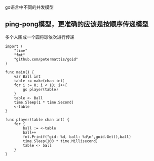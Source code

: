 go语言中不同的并发模型

## ping-pong模型，更准确的应该是按顺序传递模型
多个人围成一个圆将球依次进行传递
```
import (
	"time"
	"fmt"
	"github.com/petermattis/goid"
)

func main() {
	var Ball int
	table := make(chan int)
	for i := 0; i < 10; i++{
		go player(table)
	}
	table <- Ball
	time.Sleep(1 * time.Second)
	<-table
}

func player(table chan int) {
	for {
		ball := <-table
		ball++
		fmt.Printf("gid: %d, ball: %d\n",goid.Get(),ball)
		time.Sleep(100 * time.Millisecond)
		table <- ball
	}
}

```
